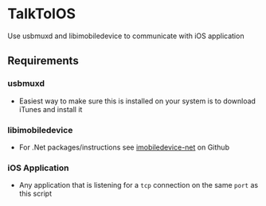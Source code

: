 # TalkToIOS
Use usbmuxd and libimobiledevice to communicate with iOS application


## Requirements
### usbmuxd
- Easiest way to make sure this is installed on your system is to download iTunes and install it

### libimobiledevice
- For .Net packages/instructions see [imobiledevice-net](https://github.com/libimobiledevice-win32/imobiledevice-net) on Github


### iOS Application
- Any application that is listening for a `tcp` connection on the same `port` as this script
